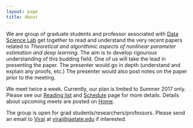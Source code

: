 ```yaml
---
layout: page
title: About
---
```


We are group of graduate students and professor associated with [Data Science Lab](http://home.engineering.iastate.edu/~chinmay/) get together to read and understand the very recent papers related to *Theoretical and algorithmic aspects of nonlinear parameter estimation and deep learning*. The aim is to develop *rigourous* understanding of this budding field. One of us will take the lead in presenting the paper. The presenter would go in depth (understand and explain any proofs, etc.) The presenter would also post notes on the paper prior to the meeting.

We meet twice a week. Currently, our plan is limited to Summer 2017 only.
Please see our [Reading list](https://virajshah018.github.io/reading/) and [Schedule](https://virajshah018.github.io/schedule/) page for more details.
Details about upcoming meets are posted on [Home](http://virajshah018.github.io).

The group is open for grad students/researchers/professors. Please send an email to [Viraj](http://virajshah978.github.io) at <viraj@iastate.edu> if interested.  

